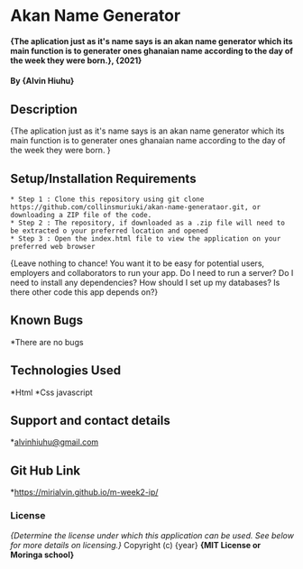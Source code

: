# Akan Name Generator
#### {The aplication just as it's name says is an akan name generator which its main function is to generater ones ghanaian name according to the day of the week they were born.}, {2021}
#### By **{Alvin Hiuhu}**
## Description
{The aplication just as it's name says is an akan name generator which its main function is to generater ones ghanaian name according to the day of the week they were born. }
## Setup/Installation Requirements
    * Step 1 : Clone this repository using git clone https://github.com/collinsmuriuki/akan-name-generataor.git, or downloading a ZIP file of the code.
    * Step 2 : The repository, if downloaded as a .zip file will need to be extracted o your preferred location and opened
    * Step 3 : Open the index.html file to view the application on your preferred web browser
{Leave nothing to chance! You want it to be easy for potential users, employers and collaborators to run your app. Do I need to run a server? Do I need to install any dependencies? How should I set up my databases? Is there other code this app depends on?}
## Known Bugs
*There are no bugs
## Technologies Used
*Html
*Css
javascript
## Support and contact details
*alvinhiuhu@gmail.com
## Git Hub Link
*https://mirialvin.github.io/m-week2-ip/
### License
*{Determine the license under which this application can be used.  See below for more details on licensing.}*
Copyright (c) {year} **{MIT License or Moringa school}**
  

